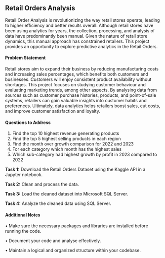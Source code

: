  ## **Retail Orders Analysis**
Retail Order Analysis is revolutionizing the way retail stores operate, leading to higher efficiency and better results overall. Although retail stores have been using analytics for years, the collection, processing, and analysis of data have predominantly been manual. Given the nature of retail store dynamics, this manual approach has constrained retailers.
This project provides an opportunity to explore predictive analytics in the Retail Orders.

#### **Problem Statement**
Retail stores aim to expand their business by reducing manufacturing costs and increasing sales percentages, which benefits both customers and businesses. Customers will enjoy consistent product availability without shortages. 
This project focuses on studying customer behaviour and evaluating marketing trends, among other aspects. By analysing data from sources such as customer purchase histories, products, and point-of-sale systems, retailers can gain valuable insights into customer habits and preferences. 
Ultimately, data analytics helps retailers boost sales, cut costs, and improve customer satisfaction and loyalty.

#### **Questions to Address**
1.	Find the top 10 highest revenue generating products
2.	Find the top 5 highest selling products in each region
3.	Find the month over growth comparison for 2022 and 2023
4.	For each category which month has the highest sales
5.	Which sub-category had highest growth by profit in 2023 compared to 2022

**Task 1:** Download the Retail Orders Dataset using the Kaggle API in a Jupyter notebook.

**Task 2:** Clean and process the data.

**Task 3:** Load the cleaned dataset into Microsoft SQL Server.

**Task 4:** Analyze the cleaned data using SQL Server.

#### **Additional Notes**
•	Make sure the necessary packages and libraries are installed before running the code.

•	Document your code and analyse effectively.

•	Maintain a logical and organized structure within your codebase.
